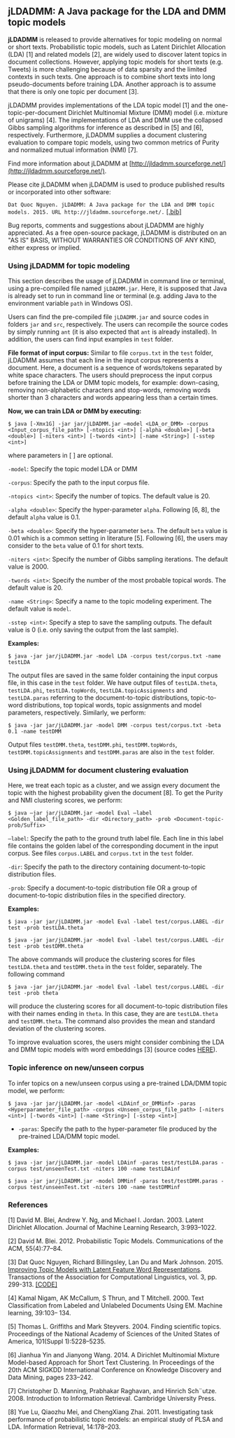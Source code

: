 ## jLDADMM: A Java package for the LDA and DMM topic models 

**jLDADMM** is released to provide alternatives for topic modeling on normal or short texts. Probabilistic topic models, such as Latent Dirichlet Allocation (LDA) [1] and related models [2], are widely used to discover latent topics in document collections. However, applying topic models for short texts (e.g. Tweets) is more challenging because of data sparsity and the limited contexts in such texts. One approach is to combine short texts into long pseudo-documents before training LDA. Another approach is to assume that there is only one topic per document [3].

jLDADMM provides implementations of the LDA topic model [1] and the one-topic-per-document Dirichlet Multinomial Mixture (DMM) model (i.e. mixture of unigrams) [4]. The implementations of LDA and DMM use the collapsed Gibbs sampling algorithms for inference as described in [5] and [6], respectively. Furthermore, jLDADMM supplies a document clustering evaluation to compare topic models, using two common metrics of Purity and normalized mutual information (NMI) [7].

Find more information about jLDADMM at [http://jldadmm.sourceforge.net/](http://jldadmm.sourceforge.net/). 

Please cite jLDADMM when jLDADMM is used to produce published results or incorporated into other software:

`Dat Quoc Nguyen. jLDADMM: A Java package for the LDA and DMM topic models. 2015. URL http://jldadmm.sourceforge.net/.` [[.bib]](http://jldadmm.sourceforge.net/jldadmm.bib)

Bug reports, comments and suggestions about jLDADMM are highly appreciated. As a free open-source package, jLDADMM is distributed on an "AS IS" BASIS, WITHOUT WARRANTIES OR CONDITIONS OF ANY KIND, either express or implied.

### Using jLDADMM for topic modeling

This section describes the usage of jLDADMM in command line or terminal, using a  pre-compiled file named `jLDADMM.jar`. Here, it is supposed that Java is already set to run in command line or terminal (e.g. adding Java to the environment variable `path` in Windows OS).

Users can find the pre-compiled file `jLDADMM.jar` and source codes in folders `jar` and `src`, respectively. The users can recompile the source codes by simply running `ant` (it is also expected that `ant` is already installed). In addition, the users can find input examples in `test` folder.

**File format of input corpus:**  Similar to file `corpus.txt`  in the `test` folder, jLDADMM assumes that each line in the input corpus represents a document. Here, a document is a sequence of words/tokens separated by white space characters. The users should preprocess the input corpus before training the LDA or DMM topic  models, for example: down-casing, removing non-alphabetic characters and stop-words, removing words shorter than 3 characters and words appearing less than a certain times.  

**Now, we can train LDA or DMM by executing:**

	$ java [-Xmx1G] -jar jar/jLDADMM.jar –model <LDA_or_DMM> -corpus <Input_corpus_file_path> [-ntopics <int>] [-alpha <double>] [-beta <double>] [-niters <int>] [-twords <int>] [-name <String>] [-sstep <int>]

where parameters in [ ] are optional.

`-model`: Specify the topic model LDA or DMM

`-corpus`: Specify the path to the input corpus file.

`-ntopics <int>`: Specify the number of topics. The default value is 20.

`-alpha <double>`: Specify the hyper-parameter `alpha`. Following [6, 8], the default  `alpha` value is 0.1.

`-beta <double>`: Specify the hyper-parameter `beta`. The default `beta` value is 0.01 which is a common setting in  literature [5]. Following [6], the users may consider to the `beta` value of 0.1 for short texts.

`-niters <int>`: Specify the number of Gibbs sampling iterations. The default value is 2000.

`-twords <int>`: Specify the number of the most probable topical words. The default value is 20.

`-name <String>`: Specify a name to the topic modeling experiment. The default value is `model`.

`-sstep <int>`: Specify a step to save the sampling outputs. The default value is 0 (i.e. only saving the output from the last sample).

**Examples:**

	$ java -jar jar/jLDADMM.jar -model LDA -corpus test/corpus.txt -name testLDA

The output files are saved in the same folder containing the input corpus file, in this case in the `test` folder. We have output files of `testLDA.theta`, `testLDA.phi`, `testLDA.topWords`, `testLDA.topicAssignments` and `testLDA.paras` referring to the document-to-topic distributions, topic-to-word distributions, top topical words, topic assignments and model parameters, respectively. Similarly, we perform:

	$ java -jar jar/jLDADMM.jar -model DMM -corpus test/corpus.txt -beta 0.1 -name testDMM

Output files `testDMM.theta`, `testDMM.phi`, `testDMM.topWords`, `testDMM.topicAssignments` and `testDMM.paras` are also in the `test` folder.

### Using jLDADMM for document clustering evaluation

Here, we treat each topic as a cluster, and we assign every document the topic with the highest probability given the document [8]. To get the Purity and NMI clustering scores, we perform:

	$ java –jar jar/jLDADMM.jar –model Eval –label <Golden_label_file_path> -dir <Directory_path> -prob <Document-topic-prob/Suffix>

`–label`: Specify the path to the ground truth label file. Each line in this label file contains the golden label of the corresponding document in the input corpus. See files `corpus.LABEL` and `corpus.txt` in the `test` folder.

`-dir`: Specify the path to the directory containing document-to-topic distribution files.

`-prob`: Specify a document-to-topic distribution file OR a group of document-to-topic distribution files in the specified directory.

**Examples:**

	$ java -jar jar/jLDADMM.jar -model Eval -label test/corpus.LABEL -dir test -prob testLDA.theta

	$ java -jar jar/jLDADMM.jar -model Eval -label test/corpus.LABEL -dir test -prob testDMM.theta

The above commands will produce the clustering scores for files `testLDA.theta` and `testDMM.theta`  in the `test` folder, separately. The following command

	$ java -jar jar/jLDADMM.jar -model Eval -label test/corpus.LABEL -dir test -prob theta

will produce the clustering scores for all document-to-topic distribution files with their names ending in `theta`. In this case, they are are `testLDA.theta` and `testDMM.theta`. The command also provides the mean and standard deviation of the clustering scores.

To improve evaluation scores, the users might consider combining the LDA and DMM topic models with word embeddings [3] \(source codes [HERE](https://github.com/datquocnguyen/LFTM)\).

### Topic inference on new/unseen corpus

To infer topics on a new/unseen corpus using a pre-trained LDA/DMM topic model, we perform:

`$ java -jar jar/jLDADMM.jar -model <LDAinf_or_DMMinf> -paras <Hyperparameter_file_path> -corpus <Unseen_corpus_file_path> [-niters <int>] [-twords <int>] [-name <String>] [-sstep <int>]`

* `-paras`: Specify the path to the hyper-parameter file produced by the pre-trained LDA/DMM topic model.

<b>Examples:</b>

`$ java -jar jar/jLDADMM.jar -model LDAinf -paras test/testLDA.paras -corpus test/unseenTest.txt -niters 100 -name testLDAinf`

`$ java -jar jar/jLDADMM.jar -model DMMinf -paras test/testDMM.paras -corpus test/unseenTest.txt -niters 100 -name testDMMinf`

### References

[1]   David M. Blei, Andrew Y. Ng, and Michael I. Jordan. 2003. Latent Dirichlet Allocation. Journal of Machine Learning Research, 3:993–1022.

[2]   David M. Blei. 2012. Probabilistic Topic Models. Communications of the ACM, 55(4):77–84.

[3]   Dat Quoc Nguyen, Richard Billingsley, Lan Du and Mark Johnson. 2015. [Improving Topic Models with Latent Feature Word Representations](https://tacl2013.cs.columbia.edu/ojs/index.php/tacl/article/view/582/158). Transactions of the Association for Computational Linguistics, vol. 3, pp. 299-313. [[CODE]](https://github.com/datquocnguyen/LFTM)

[4]   Kamal Nigam, AK McCallum, S Thrun, and T Mitchell. 2000. Text Classification from Labeled and Unlabeled Documents Using EM. Machine learning, 39:103– 134.

[5]   Thomas L. Griffiths and Mark Steyvers. 2004. Finding scientific topics. Proceedings of the National Academy of Sciences of the United States of America, 101(Suppl 1):5228–5235.

[6]   Jianhua Yin and Jianyong Wang. 2014. A Dirichlet Multinomial Mixture Model-based Approach for Short Text Clustering. In Proceedings of the 20th ACM SIGKDD International Conference on Knowledge Discovery and Data Mining, pages 233–242.

[7]   Christopher D. Manning, Prabhakar Raghavan, and Hinrich Sch¨utze. 2008. Introduction to Information Retrieval. Cambridge University Press.

[8]   Yue Lu, Qiaozhu Mei, and ChengXiang Zhai. 2011. Investigating task performance of probabilistic topic models: an empirical study of PLSA and LDA. Information Retrieval, 14:178–203.
